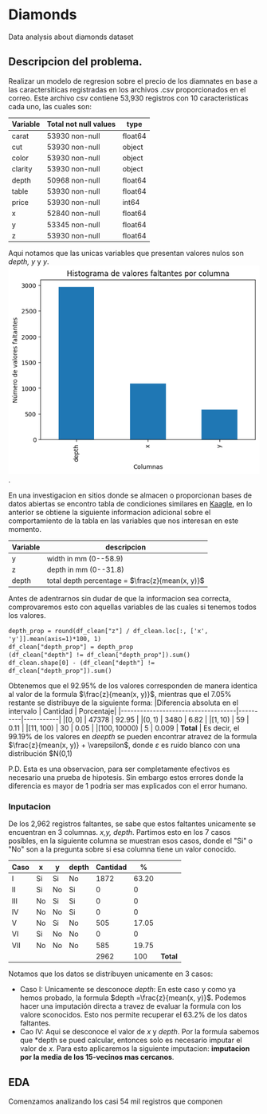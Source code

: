 # Diamonds
Data analysis about diamonds dataset

## Descripcion del problema. 

Realizar un modelo de regresion sobre el precio de los diamnates en base a las caractersiticas registradas en los archivos .csv proporcionados en el correo. Este 
archivo csv contiene 53,930  registros con 10 caracteristicas cada uno, las cuales son:

|  Variable | Total not null values | type    |
|-----------|-----------------------|---------|
| carat     |   53930 non-null      | float64 |
|  cut      |   53930 non-null      | object  |
|  color    |   53930 non-null      | object  |
|  clarity  |   53930 non-null      | object  |
|  depth    |   50968 non-null      | float64 |
|  table    |   53930 non-null      | float64 |
|  price    |   53930 non-null      | int64   |
|  x        |   52840 non-null      | float64 |
|  y        |   53345 non-null      | float64 |
|  z        |   53930 non-null      | float64 |

Aqui notamos que las unicas variables que presentan valores nulos son *depth, y* y *y*. 
![alt text](image.png). 

En una investigacion en sitios donde se almacen o proporcionan bases de datos abiertas se encontro tabla de condiciones similares en [Kaagle](https://www.kaggle.com/datasets/shivam2503/diamonds), en lo anterior se obtiene la siguiente informacion adicional sobre el comportamiento de la tabla en las variables que nos interesan en este momento.

|Variable | descripcion |
|---------|----------------------|
|y        |width in mm (0--58.9) |
|z        |depth in mm (0--31.8) |
|depth    |total depth percentage = $\frac{z}{mean(x, y)}$ |

Antes de adentrarnos sin dudar de que la informacion sea correcta, comprovaremos esto con aquellas variables de las cuales si tenemos todos los valores. 

```
depth_prop = round(df_clean["z"] / df_clean.loc[:, ['x', 'y']].mean(axis=1)*100, 1)
df_clean["depth_prop"] = depth_prop
(df_clean["depth"] != df_clean["depth_prop"]).sum()
df_clean.shape[0] - (df_clean["depth"] != df_clean["depth_prop"]).sum()
```

Obtenemos que el 92.95% de los valores corresponden de manera identica al valor de la formula $\frac{z}{mean(x, y)}$, mientras que el 7.05% restante se distribuye de la siguiente forma:
|Diferencia absoluta en el intervalo | Cantidad | Porcentaje|
|------------------------------------|----------|-----------|
|$[0,0]$         | 47378 | 92.95   | 
|$(0,1)$         | 3480  | 6.82    |
|$[1,10)$        | 59    | 0.11    |
|$[11,100)$      | 30    | 0.05    | 
|$[100,10000)$   | 5     | 0.009   |
 **Total**       | 
Es decir, el 99.19% de los valores en $deepth$ se pueden encontrar atravez de la formula $\frac{z}{mean(x, y)} + \varepsilon$, donde $\varepsilon$ es ruido blanco con una distribución $N(0,1)

P.D. Esta es una observacion, para ser completamente efectivos es necesario una prueba de hipotesis. Sin embargo estos errores donde la diferencia es mayor de 1 podria ser mas explicados con el error humano.

### Inputacion
De los 2,962 registros faltantes, se sabe que estos faltantes unicamente se encuentran en 3 columnas. *x,y, depth*.  Partimos esto en los 7 casos posibles, en la siguiente columna se muestran esos casos, donde el "Si" o "No" son a la pregunta sobre si esa columna tiene un valor conocido.

|Caso|x |y |depth | Cantidad | % ||
|--|--|--|---|----|---|-|
|I|Si|Si|No |1872|63.20| 
|II|Si|No|Si |  0 | 0   | 
|III|No|Si|Si |  0 | 0   | 
|IV|No|No|Si |  0 | 0   | 
|V|No|Si|No |505 |17.05| 
|VI|Si|No|No |  0 | 0   |  
|VII|No|No|No |585 |19.75| 
||  |  |   |2962|100|**Total**

Notamos que los datos se distribuyen unicamente en 3 casos:
* Caso I: Unicamente se desconoce *depth*: En este caso y como ya hemos probado, la formula $depth =\frac{z}{mean(x, y)}$. Podemos hacer una imputación directa a travez de evaluar la formula con los valore sconocidos. Esto nos permite recuperar el 63.2% de los datos faltantes.
* Cao IV: Aqui se desconoce el valor de *x* y *depth*. Por la formula sabemos que *depth se pued calcular, entonces solo es necesario imputar el valor de $x$. Para esto aplicaremos la siguiente imputacion:
    **imputacion por la media de los 15-vecinos mas cercanos**.



## EDA 

Comenzamos analizando los casi 54 mil registros que componen 
